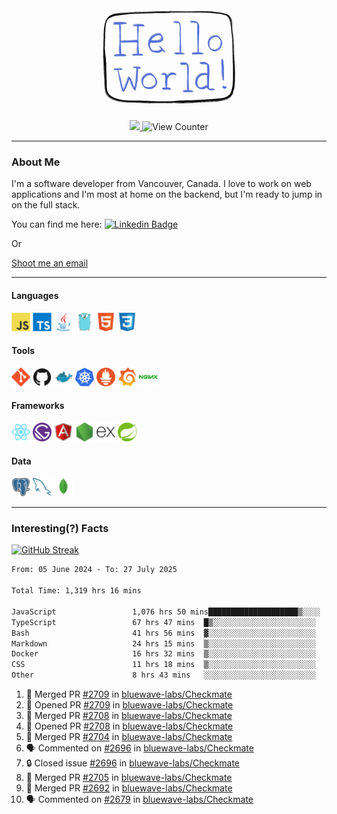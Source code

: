 <div align="center">
    <img src="./img/hello_world.webp" height="200px" width="">
    <div>
        <a href="https://www.linkedin.com/in/ajhollid">
            <img src="https://img.shields.io/badge/LinkedIn-blue"/>
        </a>
        <img src="https://komarev.com/ghpvc/?username=ajhollid&color=yellow" alt="View Counter">
    </div>
</div>

---

### About Me

I'm a software developer from Vancouver, Canada. I love to work on web applications and I'm most at home on the backend, but I'm ready to jump in on the full stack.

You can find me here: [![Linkedin Badge](https://img.shields.io/badge/-ajhollid-blue?style=flat&logo=Linkedin&logoColor=white)](https://www.linkedin.com/in/ajhollid)

Or

[Shoot me an email](mailto:ajhollid@gmail.com)

---

#### Languages

<div>
    <img src="./img/devicons/javascript-original.svg" width=30 height=30 alt="JavaScript">
    <img src="/img/devicons/typescript-original.svg" width=30 height=30 alt="TypeScript">
    <img src="./img/devicons/java-original.svg" width=30 height=30 alt="Java">
    <img src="./img/devicons/go-original.svg" width=30 height=30 alt="Golang">
    <img src="./img/devicons/html5-original.svg" width=30 height=30 alt="HTML 5">
    <img src="./img/devicons/css3-original.svg" width=30 height=30 alt="CSS 3">
</div>

#### Tools

<div>
    <img src="./img/devicons/git-original.svg" width=30 height=30 alt="Git">
    <img src="./img/devicons/github-original.svg" width=30 height=30 alt="Github">
    <img src="./img/devicons/docker-original.svg" width=30 
    height=30 alt="Docker">
    <img src="./img/devicons/kubernetes-original.svg" width=30 height=30 alt="K8">
    <img src="./img/devicons/prometheus-original.svg" width=30 height=30 alt="Prometheus">
    <img src="./img/devicons/grafana-original.svg" width=30 height=30 alt="Grafana">
    <img src="./img/devicons/nginx-original.svg" width=30 height=30 alt="Nginx">
</div>

#### Frameworks

<div>
    <img src="./img/devicons/react-original.svg" width=30 height=30 alt="React">
    <img src="./img/devicons/gatsby-original.svg" width=30 height=30 alt="Gatsby">
    <img src="./img/devicons/angularjs-original.svg" width=30 height=30 alt="AngularJS">
    <img src="./img/devicons/nodejs-original.svg" width=30 height=30 alt="NodeJS">
    <img src="./img/devicons/express-original.svg" width=30 height=30 alt="Express">
    <img src="./img/devicons/spring-original.svg" width=30 height=30 alt="Spring">
</div>

#### Data

<div>
    <img src="./img/devicons/postgresql-original.svg" width=30 height=30 alt="Postgresql">
    <img src="./img/devicons/mysql-original.svg" width=30 height=30 alt="Mysql">
    <img src="./img/devicons/mongodb-original.svg" width=30 height=30 alt="MongoDB">
</div>

---

### Interesting(?) Facts

[![GitHub Streak](http://github-readme-streak-stats.herokuapp.com?user=ajhollid)](https://git.io/streak-stats)

 <!--START_SECTION:waka-->

```txt
From: 05 June 2024 - To: 27 July 2025

Total Time: 1,319 hrs 16 mins

JavaScript                 1,076 hrs 50 mins████████████████████▒░░░░   81.09 %
TypeScript                 67 hrs 47 mins  █▒░░░░░░░░░░░░░░░░░░░░░░░   05.10 %
Bash                       41 hrs 56 mins  ▓░░░░░░░░░░░░░░░░░░░░░░░░   03.16 %
Markdown                   24 hrs 15 mins  ▒░░░░░░░░░░░░░░░░░░░░░░░░   01.83 %
Docker                     16 hrs 32 mins  ▒░░░░░░░░░░░░░░░░░░░░░░░░   01.25 %
CSS                        11 hrs 18 mins  ▒░░░░░░░░░░░░░░░░░░░░░░░░   00.85 %
Other                      8 hrs 43 mins   ░░░░░░░░░░░░░░░░░░░░░░░░░   00.66 %
```

<!--END_SECTION:waka-->


<!--START_SECTION:activity-->
1. 🎉 Merged PR [#2709](https://github.com/bluewave-labs/Checkmate/pull/2709) in [bluewave-labs/Checkmate](https://github.com/bluewave-labs/Checkmate)
2. 💪 Opened PR [#2709](https://github.com/bluewave-labs/Checkmate/pull/2709) in [bluewave-labs/Checkmate](https://github.com/bluewave-labs/Checkmate)
3. 🎉 Merged PR [#2708](https://github.com/bluewave-labs/Checkmate/pull/2708) in [bluewave-labs/Checkmate](https://github.com/bluewave-labs/Checkmate)
4. 💪 Opened PR [#2708](https://github.com/bluewave-labs/Checkmate/pull/2708) in [bluewave-labs/Checkmate](https://github.com/bluewave-labs/Checkmate)
5. 🎉 Merged PR [#2704](https://github.com/bluewave-labs/Checkmate/pull/2704) in [bluewave-labs/Checkmate](https://github.com/bluewave-labs/Checkmate)
6. 🗣 Commented on [#2696](https://github.com/bluewave-labs/Checkmate/issues/2696#issuecomment-3133271952) in [bluewave-labs/Checkmate](https://github.com/bluewave-labs/Checkmate)
7. 🔒 Closed issue [#2696](https://github.com/bluewave-labs/Checkmate/issues/2696) in [bluewave-labs/Checkmate](https://github.com/bluewave-labs/Checkmate)
8. 🎉 Merged PR [#2705](https://github.com/bluewave-labs/Checkmate/pull/2705) in [bluewave-labs/Checkmate](https://github.com/bluewave-labs/Checkmate)
9. 🎉 Merged PR [#2692](https://github.com/bluewave-labs/Checkmate/pull/2692) in [bluewave-labs/Checkmate](https://github.com/bluewave-labs/Checkmate)
10. 🗣 Commented on [#2679](https://github.com/bluewave-labs/Checkmate/issues/2679#issuecomment-3128492997) in [bluewave-labs/Checkmate](https://github.com/bluewave-labs/Checkmate)
<!--END_SECTION:activity-->

